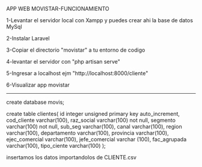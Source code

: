 APP WEB MOVISTAR-FUNCIONAMIENTO

1-Levantar el servidor local con Xampp y puedes crear ahi la base de datos MySql

2-Instalar Laravel

3-Copiar el directorio "movistar" a tu entorno de codigo

4-levantar el servidor con  "php artisan serve"

5-Ingresar a localhost ejm "http://localhost:8000/cliente"

6-Visualizar app movistar

-------------------

create database movis;

create table clientes(
	id integer unsigned primary key auto_increment,
    cod_cliente varchar(100), 
	raz_social varchar(100) not null,
    segmento varchar(100) not null,
    sub_seg varchar(100),
    canal varchar(100),
    region varchar(100),
    departamento varchar(100),
    provincia varchar(100),
    ejec_comercial varchar(100),
    jefe_comercial varchar (100),
    fac_agrupada varchar(100),
    tipo_ciente varchar(100)
);

insertamos los datos importandolos de CLIENTE.csv
